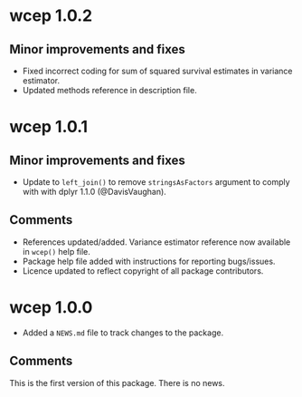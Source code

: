 # wcep 1.0.2

## Minor improvements and fixes

* Fixed incorrect coding for sum of squared survival estimates in variance estimator.
* Updated methods reference in description file.

# wcep 1.0.1

## Minor improvements and fixes

* Update to `left_join()` to remove `stringsAsFactors` argument to comply with 
  with dplyr 1.1.0 (@DavisVaughan).

## Comments
* References updated/added. Variance estimator reference now available in `wcep()` help file.
* Package help file added with instructions for reporting bugs/issues.
* Licence updated to reflect copyright of all package contributors.

# wcep 1.0.0

* Added a `NEWS.md` file to track changes to the package.

## Comments
This is the first version of this package. There is no news.
